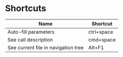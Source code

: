 # Shortcuts

| Name | Shortcut |
| --- | --- |
| Auto-fill parameters | ctrl+space |
| See call description | cmd+space |
| See current file in navigation tree | Alt+F1 |
